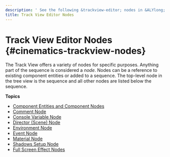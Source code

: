 ```yaml
---
description: ' See the following &trackview-editor; nodes in &ALYlong;. '
title: Track View Editor Nodes
---
```

# Track View Editor Nodes {#cinematics-trackview-nodes}

The Track View offers a variety of nodes for specific purposes\. Anything part of the sequence is considered a *node*\. Nodes can be a reference to existing component entities or added to a sequence\. The top\-level node in the tree view is the sequence and all other nodes are listed below the sequence\.

**Topics**
+ [Component Entities and Component Nodes](/docs/userguide/cinematics/track-view/nodes-component-entity.md)
+ [Comment Node](/docs/userguide/cinematics/track-view/nodes-comment.md)
+ [Console Variable Node](/docs/userguide/cinematics/track-view/nodes-cvar.md)
+ [Director \(Scene\) Node](/docs/userguide/cinematics/track-view/nodes-director.md)
+ [Environment Node](/docs/userguide/cinematics/track-view/nodes-environment.md)
+ [Event Node](/docs/userguide/cinematics/track-view/nodes-event.md)
+ [Material Node](/docs/userguide/cinematics/track-view/nodes-material.md)
+ [Shadows Setup Node](/docs/userguide/cinematics/track-view/nodes-shadows.md)
+ [Full Screen Effect Nodes](/docs/userguide/cinematics/track-view/nodes-full-screen-intro.md)
